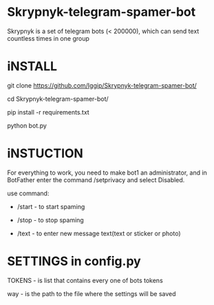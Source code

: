 # Skrypnyk-telegram-spamer-bot
Skrypnyk is a set of telegram bots (< 200000), which can send text countless times in one group

# iNSTALL
git clone https://github.com/Iggip/Skrypnyk-telegram-spamer-bot/

cd Skrypnyk-telegram-spamer-bot/

pip install -r requirements.txt

python bot.py

# iNSTUCTION
For everything to work, you need to make bot1 an administrator, and in BotFather enter the command /setprivacy and select Disabled.

use command:

* /start - to start spaming

* /stop - to stop spaming

* /text - to enter new message text(text or sticker or photo)

# SETTINGS in config.py
TOKENS - is list that contains every one of bots tokens

way - is the path to the file where the settings will be saved

